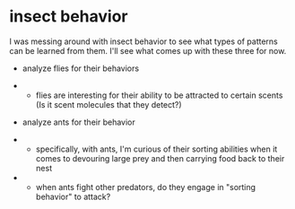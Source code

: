# insect behavior

I was messing around with insect behavior to see what types of patterns can be learned from them. I'll see what comes up with these three for now.

- analyze flies for their behaviors
- - flies are interesting for their ability to be attracted to certain scents (Is it scent molecules that they detect?)

- analyze ants for their behavior
- - specifically, with ants, I'm curious of their sorting abilities when it comes to devouring large prey and then carrying food back to their nest
- - when ants fight other predators, do they engage in "sorting behavior" to attack?
